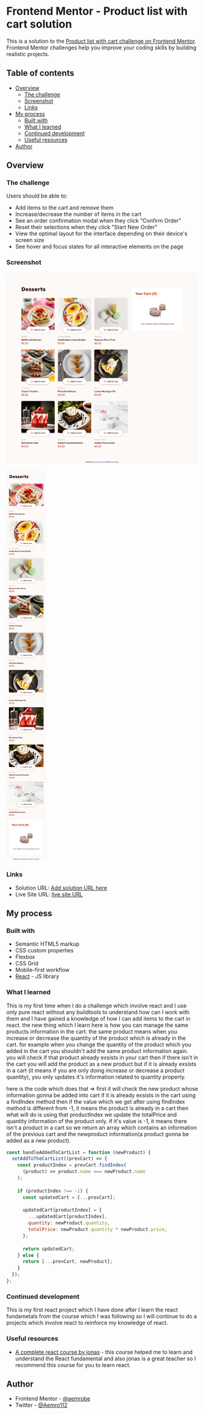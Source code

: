 # Frontend Mentor - Product list with cart solution

This is a solution to the [Product list with cart challenge on Frontend Mentor](https://www.frontendmentor.io/challenges/product-list-with-cart-5MmqLVAp_d). Frontend Mentor challenges help you improve your coding skills by building realistic projects.

## Table of contents

- [Overview](#overview)
  - [The challenge](#the-challenge)
  - [Screenshot](#screenshot)
  - [Links](#links)
- [My process](#my-process)
  - [Built with](#built-with)
  - [What I learned](#what-i-learned)
  - [Continued development](#continued-development)
  - [Useful resources](#useful-resources)
- [Author](#author)

## Overview

### The challenge

Users should be able to:

- Add items to the cart and remove them
- Increase/decrease the number of items in the cart
- See an order confirmation modal when they click "Confirm Order"
- Reset their selections when they click "Start New Order"
- View the optimal layout for the interface depending on their device's screen size
- See hover and focus states for all interactive elements on the page

### Screenshot

![](./solution-image/product-list-with-cart-solution-desktop-view.png)

![](./solution-image/product-list-with-cart-solution-mobile-view-img.png)

### Links

- Solution URL: [Add solution URL here](https://your-solution-url.com)
- Live Site URL: [live site URL](https://aemrobe.github.io/produc-list-with-cart/)

## My process

### Built with

- Semantic HTML5 markup
- CSS custom properties
- Flexbox
- CSS Grid
- Mobile-first workflow
- [React](https://reactjs.org/) - JS library

### What I learned

This is my first time when I do a challenge which involve react and I use only pure react without any buildtools to understand how can I work with them and I have gained a knowledge of how  I can add items to the cart in react. the new thing which I learn here is how you can manage the same products information in the cart. the same product means when you increase or decrease the quantity of the product which is already in the cart. for example when you change the quantity of the product which you added in the cart you shouldn't add the same product information again. you will check if that product already exsists in your cart then if there isn't in the cart you will add the product as a new product but if it is already exsists in a cart (it means if you are only doing increase or decrease a product quantity), you only updates it's information related to quantity property.

here is the code which does that
=> first it will check the new product whose information gonna be added into cart if it is already exsists in the cart using a findIndex method then if the value which we get after using findIndex method is different from -1, it means the product is already in a cart then what will do is using that productIndex we update the totalPrice and quantity information of the product only. if it's value is -1, it means there isn't a product in a cart so we return an array which contains an information of the previous cart and the newproduct information(a product gonna be added as a new product).

```js
const handleAddedToCartList = function (newProduct) {
  setAddToTheCartList((prevCart) => {
    const productIndex = prevCart.findIndex(
      (product) => product.name === newProduct.name
    );

    if (productIndex !== -1) {
      const updatedCart = [...prevCart];

      updatedCart[productIndex] = {
        ...updatedCart[productIndex],
        quantity: newProduct.quantity,
        totalPrice: newProduct.quantity * newProduct.price,
      };

      return updatedCart;
    } else {
      return [...prevCart, newProduct];
    }
  });
};
```

### Continued development

This is my first react project which I have done after I learn the react fundametals from the course which I was following so I will continue to do a projects which involve react to reinforce my knowledge of react.

### Useful resources

- [A complete react course by jonas](https://www.udemy.com/course/the-ultimate-react-course/) - this course helped me to learn and understand the React fundamental and also jonas is a great teacher so I recommend this course for you to learn react.

## Author

- Frontend Mentor - [@aemrobe](https://www.frontendmentor.io/profile/aemrobe)
- Twitter - [@Aemro112](https://www.twitter.com/Aemro112)
